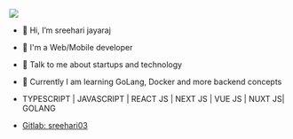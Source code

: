 
  
![](https://komarev.com/ghpvc/?username=sreehari2003&color=grey)

- 👋 Hi, I’m sreehari jayaraj
- 💼 I'm a Web/Mobile developer
- 💬 Talk to me about startups and technology
- 🧑‍ Currently I am learning GoLang, Docker and more backend concepts 

-  TYPESCRIPT | JAVASCRIPT | REACT JS | NEXT JS | VUE JS | NUXT JS|  GOLANG 
-  <a href="https://gitlab.com/sreehari03" target="_blank">Gitlab: sreehari03</a>

